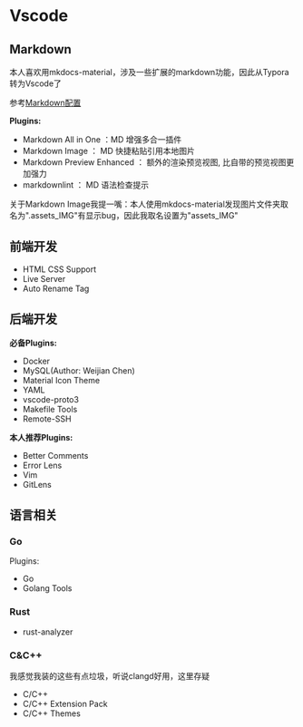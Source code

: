 # Vscode

## Markdown

本人喜欢用mkdocs-material，涉及一些扩展的markdown功能，因此从Typora转为Vscode了

参考[Markdown配置](https://blog.cxplay.org/works/vscode-to-markdown-editor/#%E8%BD%AF%E4%BB%B6%E5%AE%89%E8%A3%85)

**Plugins:**
- Markdown All in One ：MD 增强多合一插件
- Markdown Image ： MD 快捷粘贴引用本地图片
- Markdown Preview Enhanced ： 额外的渲染预览视图, 比自带的预览视图更加强力
- markdownlint ： MD 语法检查提示

关于Markdown Image我提一嘴：本人使用mkdocs-material发现图片文件夹取名为".assets_IMG"有显示bug，因此我取名设置为"assets_IMG"

## 前端开发

- HTML CSS Support
- Live Server
- Auto Rename Tag

## 后端开发

**必备Plugins:**
- Docker
- MySQL(Author: Weijian Chen)
- Material Icon Theme
- YAML
- vscode-proto3
- Makefile Tools
- Remote-SSH

**本人推荐Plugins:**
- Better Comments
- Error Lens
- Vim
- GitLens

## 语言相关

### Go
Plugins:
- Go
- Golang Tools

### Rust
- rust-analyzer

### C&C++

我感觉我装的这些有点垃圾，听说clangd好用，这里存疑
- C/C++
- C/C++ Extension Pack
- C/C++ Themes